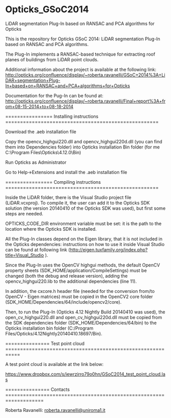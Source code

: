 Opticks_GSoC2014
================

LiDAR segmentation Plug-In based on RANSAC and PCA algorithms for Opticks

This is the repository for Opticks GSoC 2014: LiDAR segmentation Plug-In based on RANSAC and PCA algorithms.

The Plug-In implements a RANSAC-based technique for extracting roof planes of buildings from LiDAR point clouds.

Additional information about the project is available at the following link: http://opticks.org/confluence/display/~roberta.ravanelli/GSoC+2014%3A+LiDAR+segmentation+Plug-In+based+on+RANSAC+and+PCA+algorithms+for+Opticks

Documentation for the Pug-In can be found at: http://opticks.org/confluence/display/~roberta.ravanelli/Final+report%3A+from+08-15-2014+to+08-18-2014

================ Installing instructions ====================================================

Download the .aeb installation file

Copy the opencv_highgui220.dll and opencv_highgui220d.dll (you can find them into Dependencies folder) into Opticks installation Bin folder (for me C:\Program Files\Opticks\4.12.0\Bin)

Run Opticks as Administrator

Go to Help->Extensions and install the .aeb installation file

================ Compiling instructions ====================================================

Inside the LiDAR folder, there is the Visual Studio project file (LiDAR.vcxproj). To compile it, the user can add it to the Opticks SDK solution (the version 20140410 of the Opticks SDK was used), but first some steps are needed.

OPTICKS_CODE_DIR environment variable must be set: it is the path to the location where the Opticks SDK is installed.

All the Plug-In classes depend on the Eigen library, that it is not included in the Opticks dependencies: instructions on how to use it inside Visual Studio can be found at following link (http://eigen.tuxfamily.org/index.php?title=Visual_Studio ).

Since the Plug-In uses the OpenCV highgui methods, the default OpenCV property sheets (SDK_HOME/application/CompileSettings) must be changed (both the debug and release version), adding the opencv_highgui220.lib to the additional dependencies (line 11).

In addition, the cxcore.h header file (needed for the conversion from/to OpenCV - Eigen matrices) must be copied in the OpenCV2 core folder (SDK_HOME/Dependencies/64/include/opencv2/core).

Then, to run the Plug-In (Opticks 4.12 Nightly Build 20140410 was used), the open_cv_highgui220.dll and open_cv_highgui220d.dll must be copied from the SDK dependencies folder (SDK_HOME/Dependencies/64/bin) to the Opticks installation bin folder (C:/Program Files/Opticks/4.12Nightly20140410.18697/Bin).

=============== Test point cloud ===========================================================

A test point cloud is available at the link below:

https://www.dropbox.com/s/iewrzirro79o0hn/GSoC2014_test_point_cloud.las

=============== Contacts ===================================================================

Roberta Ravanelli: roberta.ravanelli@uniroma1.it